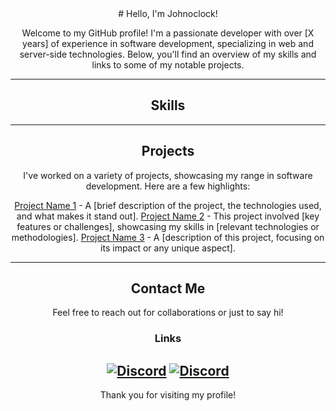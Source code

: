 <div align="center">
# Hello, I'm Johnoclock!

Welcome to my GitHub profile! I'm a passionate developer with over [X years] of experience in software development, specializing in web and server-side technologies. Below, you'll find an overview of my skills and links to some of my notable projects.

---

## Skills


---

## Projects

I've worked on a variety of projects, showcasing my range in software development. Here are a few highlights:

[Project Name 1](https://github.com/yourusername/project1) - A [brief description of the project, the technologies used, and what makes it stand out].
[Project Name 2](https://github.com/yourusername/project2) - This project involved [key features or challenges], showcasing my skills in [relevant technologies or methodologies].
[Project Name 3](https://github.com/yourusername/project3) - A [description of this project, focusing on its impact or any unique aspect].

---

## Contact Me
Feel free to reach out for collaborations or just to say hi!

<h3>Links</h3>

<a target="_blank" href="https://discord.com/users/151762679659233280"><img src="https://img.shields.io/static/v1?label=&message=Discord&color=161B22&style=for-the-badge&logo=discord" alt="Discord" /></a>
<a targe t="_blank" href="https://discord.com/users/151762679659233280"><img src="https://img.shields.io/static/v1?label=&message=Discord&color=161B22&style=for-the-badge&logo=discord" alt="Discord" /></a>
---

Thank you for visiting my profile!

</div>
